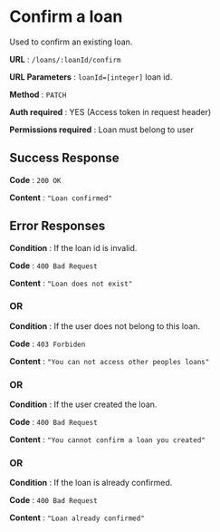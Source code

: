 # Confirm a loan

Used to confirm an existing loan.

**URL** : `/loans/:loanId/confirm`

**URL Parameters** : `loanId=[integer]` loan id.

**Method** : `PATCH`

**Auth required** : YES (Access token in request header)

**Permissions required** : Loan must belong to user

## Success Response

**Code** : `200 OK`

**Content** : `"Loan confirmed"`

## Error Responses

**Condition** : If the loan id is invalid.

**Code** : `400 Bad Request`

**Content** : `"Loan does not exist"`

### OR

**Condition** : If the user does not belong to this loan.

**Code** : `403 Forbiden`

**Content** : `"You can not access other peoples loans"`

### OR

**Condition** : If the user created the loan.

**Code** : `400 Bad Request`

**Content** : `"You cannot confirm a loan you created"`

### OR

**Condition** : If the loan is already confirmed.

**Code** : `400 Bad Request`

**Content** : `"Loan already confirmed"`